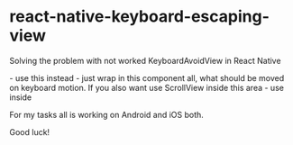 # react-native-keyboard-escaping-view
Solving the problem with not worked KeyboardAvoidView in React Native

<KeyboardEscapingView/> - use this instead <KeyboardAvoidingView/> - just wrap in this component all, what should be moved on keyboard motion. 
If you also want use ScrollView inside this area - use <ScrollViewForKeyboard/> inside <KeyboardEscapingView/>

For my tasks all is working on Android and iOS both.

Good luck!
